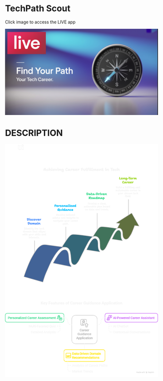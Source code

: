 # TechPath Scout


Click image to access the LIVE app

[![napkin_doc](/napkin/vidiq_thumbnail_2.png)](https://techpath-scout.vercel.app/)



# DESCRIPTION

![thumbnail](/napkin/TechPath%20Scout%20-%20visual%20selection.png)



